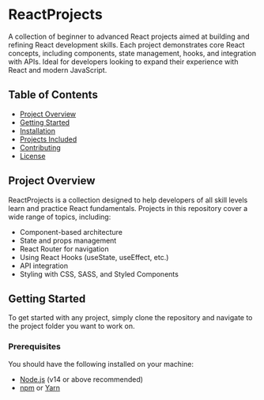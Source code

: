 # ReactProjects

A collection of beginner to advanced React projects aimed at building and refining React development skills. Each project demonstrates core React concepts, including components, state management, hooks, and integration with APIs. Ideal for developers looking to expand their experience with React and modern JavaScript.

## Table of Contents
- [Project Overview](#project-overview)
- [Getting Started](#getting-started)
- [Installation](#installation)
- [Projects Included](#projects-included)
- [Contributing](#contributing)
- [License](#license)

## Project Overview
ReactProjects is a collection designed to help developers of all skill levels learn and practice React fundamentals. Projects in this repository cover a wide range of topics, including:
- Component-based architecture
- State and props management
- React Router for navigation
- Using React Hooks (useState, useEffect, etc.)
- API integration
- Styling with CSS, SASS, and Styled Components

## Getting Started
To get started with any project, simply clone the repository and navigate to the project folder you want to work on.

### Prerequisites
You should have the following installed on your machine:
- [Node.js](https://nodejs.org/) (v14 or above recommended)
- [npm](https://www.npmjs.com/) or [Yarn](https://yarnpkg.com/)
